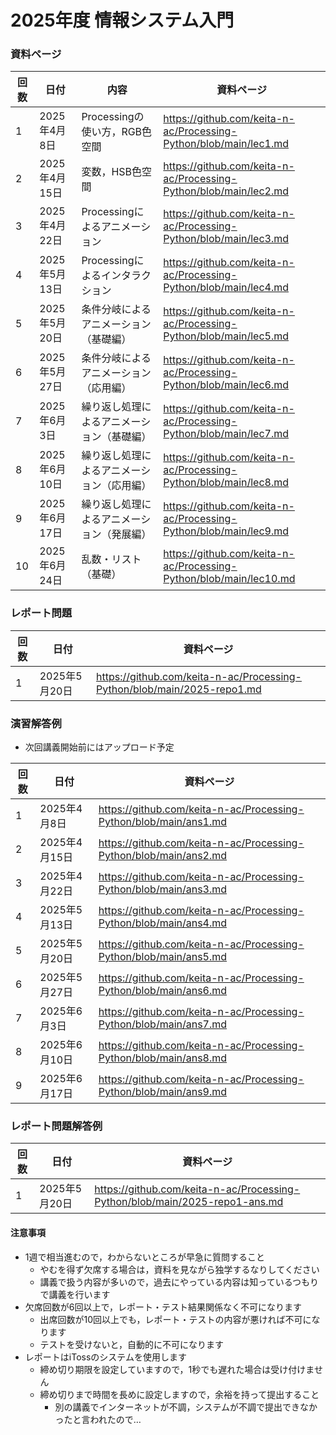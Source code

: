 # 2025年度 情報システム入門

### 資料ページ
  
| 回数 | 日付         | 内容 | 資料ページ | 
|---|------------|------|---| 
| 1 | 2025年4月8日 | Processingの使い方，RGB色空間 | https://github.com/keita-n-ac/Processing-Python/blob/main/lec1.md  | 
| 2 | 2025年4月15日 | 変数，HSB色空間 | https://github.com/keita-n-ac/Processing-Python/blob/main/lec2.md  | 
| 3 | 2025年4月22日 | Processingによるアニメーション | https://github.com/keita-n-ac/Processing-Python/blob/main/lec3.md  | 
| 4 | 2025年5月13日 | Processingによるインタラクション | https://github.com/keita-n-ac/Processing-Python/blob/main/lec4.md  | 
| 5 | 2025年5月20日 | 条件分岐によるアニメーション（基礎編） | https://github.com/keita-n-ac/Processing-Python/blob/main/lec5.md  | 
| 6 | 2025年5月27日 | 条件分岐によるアニメーション（応用編） | https://github.com/keita-n-ac/Processing-Python/blob/main/lec6.md  | 
| 7 | 2025年6月3日 | 繰り返し処理によるアニメーション（基礎編） | https://github.com/keita-n-ac/Processing-Python/blob/main/lec7.md  | 
| 8 | 2025年6月10日 | 繰り返し処理によるアニメーション（応用編） | https://github.com/keita-n-ac/Processing-Python/blob/main/lec8.md  | 
| 9 | 2025年6月17日 | 繰り返し処理によるアニメーション（発展編） | https://github.com/keita-n-ac/Processing-Python/blob/main/lec9.md  | 
| 10 | 2025年6月24日 | 乱数・リスト（基礎） | https://github.com/keita-n-ac/Processing-Python/blob/main/lec10.md  | 

### レポート問題
| 回数 | 日付         | 資料ページ | 
|---|------------|------| 
| 1 | 2025年5月20日 | https://github.com/keita-n-ac/Processing-Python/blob/main/2025-repo1.md | 

### 演習解答例
- 次回講義開始前にはアップロード予定

| 回数 | 日付         | 資料ページ | 
|---|------------|------| 
| 1 | 2025年4月8日 | https://github.com/keita-n-ac/Processing-Python/blob/main/ans1.md  | 
| 2 | 2025年4月15日 | https://github.com/keita-n-ac/Processing-Python/blob/main/ans2.md  | 
| 3 | 2025年4月22日 | https://github.com/keita-n-ac/Processing-Python/blob/main/ans3.md  | 
| 4 | 2025年5月13日 | https://github.com/keita-n-ac/Processing-Python/blob/main/ans4.md  | 
| 5 | 2025年5月20日 | https://github.com/keita-n-ac/Processing-Python/blob/main/ans5.md  | 
| 6 | 2025年5月27日 | https://github.com/keita-n-ac/Processing-Python/blob/main/ans6.md  | 
| 7 | 2025年6月3日 | https://github.com/keita-n-ac/Processing-Python/blob/main/ans7.md  | 
| 8 | 2025年6月10日 | https://github.com/keita-n-ac/Processing-Python/blob/main/ans8.md  | 
| 9 | 2025年6月17日 | https://github.com/keita-n-ac/Processing-Python/blob/main/ans9.md  | 



### レポート問題解答例
| 回数 | 日付         | 資料ページ | 
|---|------------|------| 
| 1 | 2025年5月20日 | https://github.com/keita-n-ac/Processing-Python/blob/main/2025-repo1-ans.md  | 

#### 注意事項
- 1週で相当進むので，わからないところが早急に質問すること
  - やむを得ず欠席する場合は，資料を見ながら独学するなりしてください
  - 講義で扱う内容が多いので，過去にやっている内容は知っているつもりで講義を行います
- 欠席回数が6回以上で，レポート・テスト結果関係なく不可になります
  - 出席回数が10回以上でも，レポート・テストの内容が悪ければ不可になります
  - テストを受けないと，自動的に不可になります
- レポートはiTossのシステムを使用します
  - 締め切り期限を設定していますので，1秒でも遅れた場合は受け付けません
  - 締め切りまで時間を長めに設定しますので，余裕を持って提出すること
    - 別の講義でインターネットが不調，システムが不調で提出できなかったと言われたので…  
